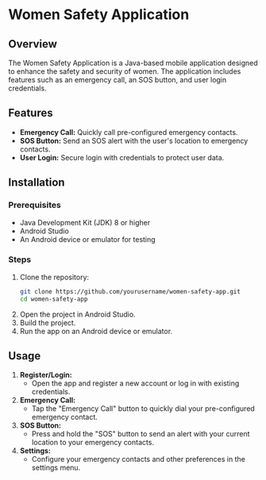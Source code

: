 # Women Safety Application

## Overview
The Women Safety Application is a Java-based mobile application designed to enhance the safety and security of women. The application includes features such as an emergency call, an SOS button, and user login credentials.

## Features
- **Emergency Call:** Quickly call pre-configured emergency contacts.
- **SOS Button:** Send an SOS alert with the user's location to emergency contacts.
- **User Login:** Secure login with credentials to protect user data.

## Installation
### Prerequisites
- Java Development Kit (JDK) 8 or higher
- Android Studio
- An Android device or emulator for testing

### Steps
1. Clone the repository:
    ```bash
    git clone https://github.com/yourusername/women-safety-app.git
    cd women-safety-app
    ```
2. Open the project in Android Studio.
3. Build the project.
4. Run the app on an Android device or emulator.

## Usage
1. **Register/Login:**
    - Open the app and register a new account or log in with existing credentials.
2. **Emergency Call:**
    - Tap the "Emergency Call" button to quickly dial your pre-configured emergency contact.
3. **SOS Button:**
    - Press and hold the "SOS" button to send an alert with your current location to your emergency contacts.
4. **Settings:**
    - Configure your emergency contacts and other preferences in the settings menu.
